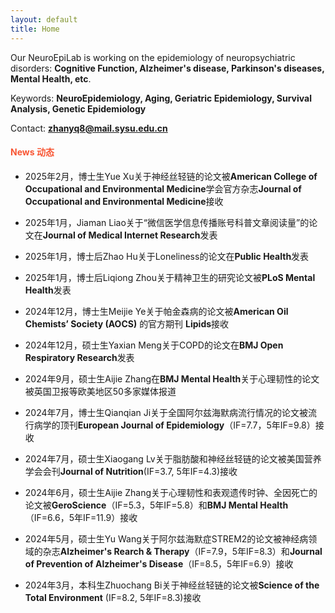 ```yaml
---
layout: default
title: Home
---
```


Our NeuroEpiLab is working on the epidemiology of neuropsychiatric disorders: **Cognitive Function, Alzheimer's disease, Parkinson's diseases, Mental Health, etc**.

Keywords: **NeuroEpidemiology, Aging, Geriatric Epidemiology, Survival Analysis, Genetic Epidemiology**

Contact: **zhanyq8@mail.sysu.edu.cn**

####  <span style="color:#F85634">News 动态 </span>

* 2025年2月，博士生Yue Xu关于神经丝轻链的论文被**American College of Occupational and Environmental Medicine**学会官方杂志**Journal of Occupational and Environmental Medicine**接收

* 2025年1月，Jiaman Liao关于“微信医学信息传播账号科普文章阅读量”的论文在**Journal of Medical Internet Research**发表

* 2025年1月，博士后Zhao Hu关于Loneliness的论文在**Public Health**发表

* 2025年1月，博士后Liqiong Zhou关于精神卫生的研究论文被**PLoS Mental Health**发表

* 2024年12月，博士生Meijie Ye关于帕金森病的论文被**American Oil Chemists’ Society (AOCS)** 的官方期刊 **Lipids**接收

* 2024年12月，硕士生Yaxian Meng关于COPD的论文在**BMJ Open Respiratory Research**发表

* 2024年9月，硕士生Aijie Zhang在**BMJ Mental Health**关于心理韧性的论文被英国卫报等欧美地区50多家媒体报道

* 2024年7月，博士生Qianqian Ji关于全国阿尔兹海默病流行情况的论文被流行病学的顶刊**European Journal of Epidemiology**（IF=7.7，5年IF=9.8）接收

* 2024年7月，硕士生Xiaogang Lv关于脂肪酸和神经丝轻链的论文被美国营养学会会刊**Journal of Nutrition**(IF=3.7, 5年IF=4.3)接收

* 2024年6月，硕士生Aijie Zhang关于心理韧性和表观遗传时钟、全因死亡的论文被**GeroScience**（IF=5.3，5年IF=5.8）和**BMJ Mental Health**（IF=6.6，5年IF=11.9）接收

* 2024年5月，硕士生Yu Wang关于阿尔兹海默症STREM2的论文被神经病领域的杂志**Alzheimer's Rearch & Therapy**（IF=7.9，5年IF=8.3）和**Journal of Prevention of Alzheimer's Disease**（IF=8.5，5年IF=6.9）接收

* 2024年3月，本科生Zhuochang Bi关于神经丝轻链的论文被**Science of the Total Environment** (IF=8.2, 5年IF=8.3)接收
